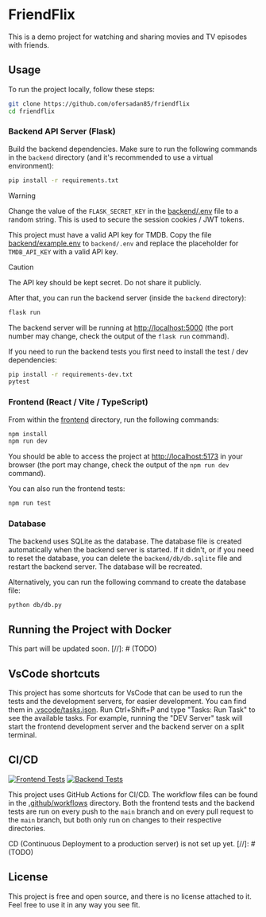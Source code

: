 # FriendFlix

This is a demo project for watching and sharing movies and TV episodes with friends.

## Usage

To run the project locally, follow these steps:

```bash
git clone https://github.com/ofersadan85/friendflix
cd friendflix
```

### Backend API Server (Flask)

Build the backend dependencies. Make sure to run the following commands in the `backend` directory (and it's recommended to use a virtual environment):

```bash
pip install -r requirements.txt
```

> [!WARNING]
> Change the value of the `FLASK_SECRET_KEY` in the [backend/.env](backend/.env) file to a random string. This is used to secure the session cookies / JWT tokens.

This project must have a valid API key for TMDB. Copy the file [backend/example.env](backend/example.env) to `backend/.env` and replace the placeholder for `TMDB_API_KEY` with a valid API key.

> [!CAUTION]
> The API key should be kept secret. Do not share it publicly.

After that, you can run the backend server (inside the `backend` directory):

```bash
flask run
```

The backend server will be running at [http://localhost:5000](http://localhost:5000) (the port number may change, check the output of the `flask run` command).

If you need to run the backend tests you first need to install the test / dev dependencies:

```bash
pip install -r requirements-dev.txt
pytest
```

### Frontend (React / Vite / TypeScript)

From within the [frontend](frontend) directory, run the following commands:

```bash
npm install
npm run dev
```

You should be able to access the project at [http://localhost:5173](http://localhost:5173) in your browser (the port may change, check the output of the `npm run dev` command).

You can also run the frontend tests:

```bash
npm run test
```

### Database

The backend uses SQLite as the database. The database file is created automatically when the backend server is started. If it didn't, or if you need to reset the database, you can delete the `backend/db/db.sqlite` file and restart the backend server. The database will be recreated.

Alternatively, you can run the following command to create the database file:

```bash
python db/db.py
```

## Running the Project with Docker

This part will be updated soon. [//]: # (TODO)

## VsCode shortcuts

This project has some shortcuts for VsCode that can be used to run the tests and the development servers, for easier development. You can find them in [.vscode/tasks.json](.vscode/tasks.json). Run Ctrl+Shift+P and type "Tasks: Run Task" to see the available tasks. For example, running the "DEV Server" task will start the frontend development server and the backend server on a split terminal.

## CI/CD

[![Frontend Tests](https://github.com/ofersadan85/friendflix/actions/workflows/react_tests.yml/badge.svg)](https://github.com/ofersadan85/friendflix/actions/workflows/react_tests.yml)
[![Backend Tests](https://github.com/ofersadan85/friendflix/actions/workflows/python_tests.yml/badge.svg)](https://github.com/ofersadan85/friendflix/actions/workflows/python_tests.yml)

This project uses GitHub Actions for CI/CD. The workflow files can be found in the [.github/workflows](.github/workflows) directory. Both the frontend tests and the backend tests are run on every push to the `main` branch and on every pull request to the `main` branch, but both only run on changes to their respective directories.

CD (Continuous Deployment to a production server) is not set up yet. [//]: # (TODO)

## License

This project is free and open source, and there is no license attached to it. Feel free to use it in any way you see fit.
